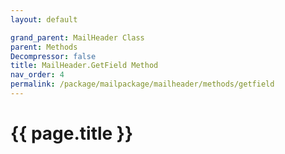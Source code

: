 ```yaml
---
layout: default

grand_parent: MailHeader Class
parent: Methods
Decompressor: false
title: MailHeader.GetField Method
nav_order: 4
permalink: /package/mailpackage/mailheader/methods/getfield
---
```

# {{ page.title }}